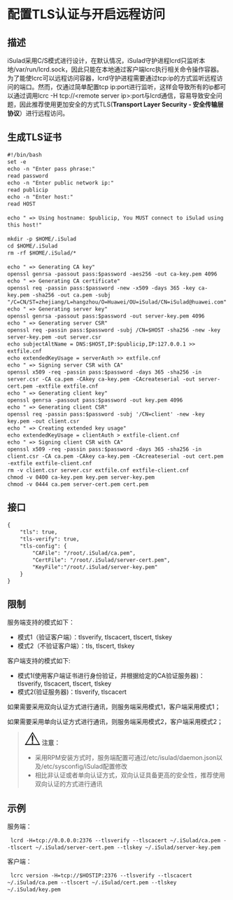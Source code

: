 # 配置TLS认证与开启远程访问<a name="ZH-CN_TOPIC_0184808049"></a>

## 描述<a name="zh-cn_topic_0183092517_section142111513104513"></a>

iSulad采用C/S模式进行设计，在默认情况，iSulad守护进程lcrd只监听本地/var/run/lcrd.sock，因此只能在本地通过客户端lcrc执行相关命令操作容器。为了能使lcrc可以远程访问容器，lcrd守护进程需要通过tcp:ip的方式监听远程访问的端口。然而，仅通过简单配置tcp ip:port进行监听，这样会导致所有的ip都可以通过调用lcrc -H tcp://<remote server ip\>:port与lcrd通信，容易导致安全问题，因此推荐使用更加安全的方式TLS\(**Transport Layer Security - 安全传输层协议**）进行远程访问。

## 生成TLS证书<a name="zh-cn_topic_0183092517_section992244212139"></a>

```
#!/bin/bash
set -e
echo -n "Enter pass phrase:"
read password
echo -n "Enter public network ip:"
read publicip
echo -n "Enter host:"
read HOST

echo " => Using hostname: $publicip, You MUST connect to iSulad using this host!"

mkdir -p $HOME/.iSulad
cd $HOME/.iSulad
rm -rf $HOME/.iSulad/*

echo " => Generating CA key"
openssl genrsa -passout pass:$password -aes256 -out ca-key.pem 4096
echo " => Generating CA certificate"
openssl req -passin pass:$password -new -x509 -days 365 -key ca-key.pem -sha256 -out ca.pem -subj "/C=CN/ST=zhejiang/L=hangzhou/O=Huawei/OU=iSulad/CN=iSulad@huawei.com"
echo " => Generating server key"
openssl genrsa -passout pass:$password -out server-key.pem 4096
echo " => Generating server CSR"
openssl req -passin pass:$password -subj /CN=$HOST -sha256 -new -key server-key.pem -out server.csr
echo subjectAltName = DNS:$HOST,IP:$publicip,IP:127.0.0.1 >> extfile.cnf
echo extendedKeyUsage = serverAuth >> extfile.cnf
echo " => Signing server CSR with CA"
openssl x509 -req -passin pass:$password -days 365 -sha256 -in server.csr -CA ca.pem -CAkey ca-key.pem -CAcreateserial -out server-cert.pem -extfile extfile.cnf
echo " => Generating client key"
openssl genrsa -passout pass:$password -out key.pem 4096
echo " => Generating client CSR"
openssl req -passin pass:$password -subj '/CN=client' -new -key key.pem -out client.csr
echo " => Creating extended key usage"
echo extendedKeyUsage = clientAuth > extfile-client.cnf
echo " => Signing client CSR with CA"
openssl x509 -req -passin pass:$password -days 365 -sha256 -in client.csr -CA ca.pem -CAkey ca-key.pem -CAcreateserial -out cert.pem -extfile extfile-client.cnf
rm -v client.csr server.csr extfile.cnf extfile-client.cnf
chmod -v 0400 ca-key.pem key.pem server-key.pem
chmod -v 0444 ca.pem server-cert.pem cert.pem
```

## 接口<a name="zh-cn_topic_0183092517_section6889142610137"></a>

```
{
    "tls": true,
    "tls-verify": true,
    "tls-config": {
		"CAFile": "/root/.iSulad/ca.pem",
		"CertFile": "/root/.iSulad/server-cert.pem",
		"KeyFile":"/root/.iSulad/server-key.pem"
    }
}
```

## 限制<a name="zh-cn_topic_0183092517_section4153102261410"></a>

服务端支持的模式如下：

-   模式1（验证客户端）：tlsverify, tlscacert, tlscert, tlskey
-   模式2（不验证客户端）：tls, tlscert, tlskey

客户端支持的模式如下:

-   模式1\(使用客户端证书进行身份验证，并根据给定的CA验证服务器\)：tlsverify, tlscacert, tlscert, tlskey
-   模式2\(验证服务器\)：tlsverify, tlscacert

如果需要采用双向认证方式进行通讯，则服务端采用模式1，客户端采用模式1；

如果需要采用单向认证方式进行通讯，则服务端采用模式2，客户端采用模式2；

>![](public_sys-resources/icon-notice.gif) **注意：**   
>-   采用RPM安装方式时，服务端配置可通过/etc/isulad/daemon.json以及/etc/sysconfig/iSulad配置修改  
>-   相比非认证或者单向认证方式，双向认证具备更高的安全性，推荐使用双向认证的方式进行通讯  

## 示例<a name="zh-cn_topic_0183092517_section953765812481"></a>

服务端：

```
 lcrd -H=tcp://0.0.0.0:2376 --tlsverify --tlscacert ~/.iSulad/ca.pem --tlscert ~/.iSulad/server-cert.pem --tlskey ~/.iSulad/server-key.pem
```

客户端：

```
 lcrc version -H=tcp://$HOSTIP:2376 --tlsverify --tlscacert ~/.iSulad/ca.pem --tlscert ~/.iSulad/cert.pem --tlskey ~/.iSulad/key.pem
```

